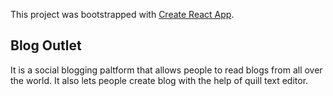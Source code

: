 This project was bootstrapped with [Create React App](https://github.com/facebook/create-react-app).
## Blog Outlet
It is a social blogging paltform that allows people to read blogs from all over the world. It also lets people create blog with the help of quill text editor.
